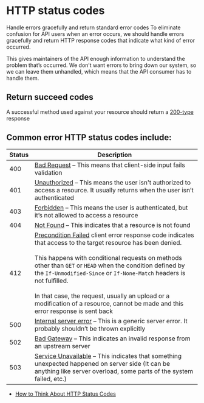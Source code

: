# HTTP status codes

Handle errors gracefully and return standard error codes
To eliminate confusion for API users when an error occurs, we should handle errors gracefully and return HTTP response codes that indicate what kind of error occurred.

This gives maintainers of the API enough information to understand the problem that’s occurred. We don’t want errors to bring down our system, so we can leave them unhandled, which means that the API consumer has to handle them.

## Return succeed codes

A successful method used against your resource should return a [200-type](https://developer.mozilla.org/en-US/docs/Web/HTTP/Status/200) response

## Common error HTTP status codes include:

| Status | Description |
| ------ | ----------|
| 400    | [Bad Request](https://developer.mozilla.org/en-US/docs/Web/HTTP/Status/400) – This means that client-side input fails validation |
| 401    | [Unauthorized](https://developer.mozilla.org/en-US/docs/Web/HTTP/Status/401) – This means the user isn't authorized to access a resource. It usually returns when the user isn’t authenticated |
| 403   | [Forbidden](https://developer.mozilla.org/en-US/docs/Web/HTTP/Status/403) – This means the user is authenticated, but it’s not allowed to access a resource |
| 404  | [Not Found](https://developer.mozilla.org/en-US/docs/Web/HTTP/Status/404) – This indicates that a resource is not found |
| 412 | [Precondition Failed](https://developer.mozilla.org/en-US/docs/Web/HTTP/Status/412) client error response code indicates that access to the target resource has been denied. <br><br> This happens with conditional requests on methods other than `GET` or `HEAD` when the condition defined by the `If-Unmodified-Since` or `If-None-Match` headers is not fulfilled.<br><br>In that case, the request, usually an upload or a modification of a resource, cannot be made and this error response is sent back |
| 500 | [Internal server error](https://developer.mozilla.org/en-US/docs/Web/HTTP/Status/500) – This is a generic server error. It probably shouldn’t be thrown explicitly |
| 502 | [Bad Gateway](https://developer.mozilla.org/en-US/docs/Web/HTTP/Status/502) – This indicates an invalid response from an upstream server |
| 503 | [Service Unavailable](https://developer.mozilla.org/en-US/docs/Web/HTTP/Status/503) – This indicates that something unexpected happened on server side (It can be anything like server overload, some parts of the system failed, etc.) |

<RRead>

- [How to Think About HTTP Status Codes](https://www.mnot.net/blog/2017/05/11/status_codes "How to Think About HTTP Status Codes")

</RRead>